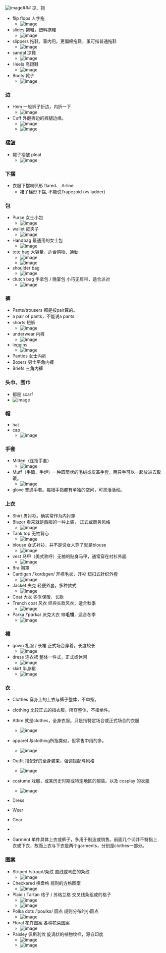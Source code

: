 ![image](https://github.com/user-attachments/assets/95e342b2-44b3-4870-93a5-5d9338a5d35e)### 凉、拖
- flip flops 人字拖
  - ![image](https://github.com/user-attachments/assets/f9da4bd9-7157-4595-99bd-76ef4b8dba22)
- slides 拖鞋，塑料拖鞋
  - ![image](https://github.com/user-attachments/assets/56680c2d-4a63-4c68-921e-7b49369ba690)
- slippers 拖鞋。室内用。更偏棉拖鞋，虽可指普通拖鞋
  - ![image](https://github.com/user-attachments/assets/46d084cf-4943-4e30-8f45-7ac83e6a1175)
- sandal 凉鞋
  - ![image](https://github.com/user-attachments/assets/f44f09df-89f1-4ae8-9aca-2d1398e6375c)
- Heels 高跟鞋
  - ![image](https://github.com/user-attachments/assets/88b7c35f-4632-450e-88ea-77daf50aed0a)
- Boots 靴子
  - ![image](https://github.com/user-attachments/assets/f88119ac-c650-4caf-b68d-c515e8ebe633)

### 边
- Hem 一般裤子折边，内折一下
  - ![image](https://github.com/user-attachments/assets/d244de45-0533-43ca-9a70-b445c30720ed)
- Cuff 外翻折边的裤腿边缘。
  - ![image](https://github.com/user-attachments/assets/399885cf-2ba1-4e70-8b39-cb6f7fd8517f)
  - ![image](https://github.com/user-attachments/assets/706f6c83-d477-44c8-8ea4-08d49135a5f1)

### 褶皱
- 裙子褶皱 pleat
  - ![image](https://github.com/user-attachments/assets/24695def-a15a-4b8c-8102-63bc6fc26609)

### 下摆
- 衣服下摆喇叭形 flared、 A-line
  - 裙子梯形下摆, 不能说Trapezoid (vs ladder)

### 包
- Purse 女士小包
  - ![image](https://github.com/user-attachments/assets/84ce7185-84f5-44f0-9d59-2fb8d0fdfc1c)
- wallet 皮夹子
  - ![image](https://github.com/user-attachments/assets/d8f7b410-acb9-40f4-8cbb-88a453698618)
- Handbag 最通用的女士包
  - ![image](https://github.com/user-attachments/assets/d9320833-7baa-47ca-adb2-c72c9e64365e)
- tote bag 大容量，适合购物、通勤
  - ![image](https://github.com/user-attachments/assets/20e392b6-3e47-4ef1-a307-091bcfa4b6cd)
  - ![image](https://github.com/user-attachments/assets/eec2618b-b57e-4cfc-a06d-c8b19243c15d)
- shoulder bag
  - ![image](https://github.com/user-attachments/assets/30e8876b-d64f-42d9-8e71-a03d04ad319d)
- clutch bag 手拿包 / 晚宴包	小巧无肩带，适合派对
  - ![image](https://github.com/user-attachments/assets/74523fc4-1e38-44d8-80ea-6a11cf95851f)

### 裤
-  Pants/trousers 都是按pair算的。
  - a pair of pants，不能说a pants
- shorts 短裤
  - ![image](https://github.com/user-attachments/assets/07b9d9c0-a81b-4caa-9852-27994d95517a)
- underwear 内裤
  - ![image](https://github.com/user-attachments/assets/77bd6f13-450a-457a-b4fd-048df6207507)
- leggins
  - ![image](https://github.com/user-attachments/assets/32a1c58c-10be-4df1-9c78-25170c3f7566)
- Panties	女士内裤
- Boxers	男士平角内裤
- Briefs	三角内裤

### 头巾、围巾
-  都是 scarf
  - ![image](https://github.com/user-attachments/assets/2bfd3a10-fb93-4906-bba3-d1e1918cd7ba)

### 帽
- hat
- cap
  - ![image](https://github.com/user-attachments/assets/06857f85-7f03-41f0-96e2-14c38d1b92cb)

### 手套
- Mitten（连指手套）
  - ![image](https://github.com/user-attachments/assets/564ec090-0e7b-47a1-a9e9-11781611b210)
- Muff（手筒、手炉）一种圆筒状的毛绒或皮革手套，两只手可以一起放进去取暖。
  - ![image](https://github.com/user-attachments/assets/950f9db5-606d-4312-82ab-646e82dfc2e1)
- glove 普通手套。每根手指都有单独的空间，可灵活活动。

### 上衣
- Shirt 男衬衫。确实常作为内衬穿
- Blazer 看来就是西服的一种上装， 正式或商务风格
  - ![image](https://github.com/user-attachments/assets/8ca808a4-6483-4411-877f-1fb17241826b)
- Tank top 无袖背心
  - ![image](https://github.com/user-attachments/assets/39e841fc-993b-4754-95b3-ee860edb9d72)
- blouse 女式衬衫，并不是说女人穿了就是blouse
  - ![image](https://github.com/user-attachments/assets/ac27de35-f428-484d-b9fd-a6a942ee3eea)
- vest 马甲（美式称呼）无袖的贴身马甲，通常穿在衬衫外面
  - ![image](https://github.com/user-attachments/assets/020984d1-74ae-4d91-89e2-1586dc4e5236)
- Bra	胸罩
- Cardigan /ˈkɑrdɪɡən/ 开襟毛衣，开衫	纽扣式针织外套
  - ![image](https://github.com/user-attachments/assets/b654ef1d-3aa1-4914-941b-961e5147aeec)
- Jacket	夹克	轻便外套，多种款式
  - ![image](https://github.com/user-attachments/assets/d3595250-a4a9-46d9-9d2f-9af5518a79b7)
- Coat	大衣	冬季保暖，长款
- Trench coat	风衣	经典长款风衣，适合秋季
  - ![image](https://github.com/user-attachments/assets/887e35f2-5558-4631-96fa-8f0df5ab5984)
- Parka	/ˈpɑrkə/ 派克大衣	带**毛领**，适合冬季
  - ![image](https://github.com/user-attachments/assets/ef1ed917-86fb-47c4-848a-efe6e8c6d563)

### 裙
- gown 礼服 / 长裙	正式场合穿着，长度较长
  - ![image](https://github.com/user-attachments/assets/7e1fa377-3710-4cff-98e6-4edf345e535b)
- dress 连衣裙	整体一件式，正式或休闲
  - ![image](https://github.com/user-attachments/assets/659b7d12-fec0-4ec8-b05d-258392b6ac8f)
- skirt 半身裙
  - ![image](https://github.com/user-attachments/assets/187d23b0-8060-4675-a7ca-5f0bdbb06c14)

### 衣
- Clothes 穿身上的上衣与裤子整体，不单指。
- clothing 比较正式的指衣服。所穿整体，不指单件。
- Attire 就是clothes，全身衣服。只是指特定场合或正式场合的衣服
  - ![image](https://github.com/user-attachments/assets/38446e42-d1d1-4d3d-b73d-e929ba65645a)
- apparel 与clothing所指类似，但零售中用的多。
  - ![image](https://github.com/user-attachments/assets/57700e7a-e33c-4b37-95fd-021a6be6d552)
- Outfit 搭配好的全身装束，强调搭配与风格
  - ![image](https://github.com/user-attachments/assets/6f163c97-da8d-42eb-9416-fcebcea8eb14)
- costume 戏服，或某历史时期或特定地区的服装。以及 cosplay 的衣服
  - ![image](https://github.com/user-attachments/assets/7df9d105-173d-4eb2-8b38-e06c9fa2355b)
- Dress
- Wear
- Gear

-
- Garment 单件具体上衣或裤子，多用于制造或销售。前面几个词并不特指上衣或下衣，故而上衣与下衣是两个garments，分别是clothes一部分。

### 图案
- Striped /straɪpt/条纹	直线或弯曲的条纹
  - ![image](https://github.com/user-attachments/assets/f6177ce7-f4f8-4a44-9b74-236ed563f508)
- Checkered	棋盘格	规则的方格图案
  - ![image](https://github.com/user-attachments/assets/3d915790-a30e-4317-b737-1cdaada25b5d)
- Plaid / Tartan	格子 / 苏格兰格	交叉线条组成的格子
  - ![image](https://github.com/user-attachments/assets/e23a33fa-abcc-42e4-b062-19ca17b0be1b)
  - ![image](https://github.com/user-attachments/assets/be7f0a1e-aa53-4c67-bd7f-adfecd8b645a)
- Polka dots	/ˈpoʊlkə/ 圆点	规则分布的小圆点
  - ![image](https://github.com/user-attachments/assets/e426d49d-dcfc-492b-a013-469224fc4dcd)
- Floral	花卉图案	各种花朵图案
  - ![image](https://github.com/user-attachments/assets/8b3e3a2f-dff1-45ad-bc0f-ee714f040bf1)
- Paisley	佩斯利纹	旋涡状的植物纹样，源自印度
  - ![image](https://github.com/user-attachments/assets/fdb8255d-6c5a-40e7-b132-0827ff8328f0)
  - ![image](https://github.com/user-attachments/assets/f46f8a1a-a664-4d03-8d45-91b99b3328a4)
